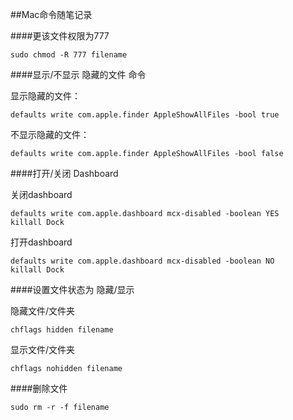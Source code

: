 ##Mac命令随笔记录

####更该文件权限为777

	sudo chmod -R 777 filename
	
####显示/不显示 隐藏的文件 命令
	
	
显示隐藏的文件：

	defaults write com.apple.finder AppleShowAllFiles -bool true

不显示隐藏的文件：

	defaults write com.apple.finder AppleShowAllFiles -bool false
	
####打开/关闭 Dashboard

关闭dashboard

	defaults write com.apple.dashboard mcx-disabled -boolean YES
	killall Dock

打开dashboard
	
	defaults write com.apple.dashboard mcx-disabled -boolean NO
	killall Dock
	
	
####设置文件状态为 隐藏/显示

隐藏文件/文件夹 

	chflags hidden filename
	
显示文件/文件夹

	chflags nohidden filename


####删除文件

	sudo rm -r -f filename

